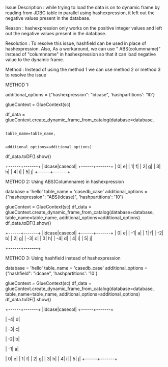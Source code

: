 Issue Description : while trying to load the data is on to dynamic frame by reading from JDBC table in parallel using hashexpression, it left out the negative values present in the database.

Reason  : hashexpression only works on the positive integer values and left out the negative values present in the database.

Resolution : To resolve this issue, hashfield can be used in place of hashexpression. Also, As a workaround, we can use " ABS(columnname)" instead of "columnname" in hashexpression so that it can load negative value to the dynamic frame.

Method : Instead of using the method 1 we can use method 2 or method 3 to resolve the issue

METHOD 1:

additional_options = {"hashexpression": "idcase", 'hashpartitions': '10'} 

glueContext = GlueContext(sc)


df_data = glueContext.create_dynamic_frame_from_catalog(database=database, 

                                                                                                                          table_name=table_name, 

                                                                                                                          additional_options=additional_options)

df_data.toDF().show()

+------+-------+
|idcase|casecol|
+------+-------+
|     0|      e|
|     1|      f|
|     2|      g|
|     3|      h|
|     4|      i|
|     5|      j|
+------+-------+


METHOD 2: Using ABS(Columnname) in hashexpression

database = 'hello'
table_name = 'casedb_case'
additional_options = {"hashexpression": "ABS(idcase)", 'hashpartitions': '10'} 

glueContext = GlueContext(sc)
df_data = glueContext.create_dynamic_frame_from_catalog(database=database,
                                                        table_name=table_name, 
                                                        additional_options=additional_options)
df_data.toDF().show()

+------+-------+
|idcase|casecol|
+------+-------+
|     0|      e|
|    -1|      a|
|     1|      f|
|    -2|      b|
|     2|      g|
|    -3|      c|
|     3|      h|
|    -4|      d|
|     4|      i|
|     5|      j|

+------+-------+

METHOD 3: Using hashfield instead of hashexpression

database = 'hello'
table_name = 'casedb_case'
additional_options = {"hashfield": "idcase", 'hashpartitions': '10'} 

glueContext = GlueContext(sc)
df_data = glueContext.create_dynamic_frame_from_catalog(database=database,
                                                        table_name=table_name, 
                                                        additional_options=additional_options)
df_data.toDF().show()

+------+-------+
|idcase|casecol|
+------+-------+

|    -4|      d|

|    -3|      c|

|    -2|      b|

|    -1|      a|

|     0|      e|
|     1|      f|
|     2|      g|
|     3|      h|
|     4|      i|
|     5|      j|
+------+-------+
